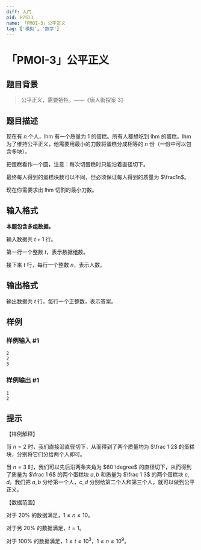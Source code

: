 ```yaml
---
diff: 入门
pid: P7573
name: 「PMOI-3」公平正义
tag: ['模拟', '数学']
---
```

# 「PMOI-3」公平正义
## 题目背景

> 公平正义，需要牺牲。——《唐人街探案 3》
## 题目描述

现在有 $n$ 个人，lhm 有一个质量为 $1$ 的蛋糕。所有人都想吃到 lhm 的蛋糕。lhm 为了维持公平正义，他需要用最小的刀数将蛋糕分成相等的 $n$ 份（一份中可以包含多块）。

把蛋糕看作一个圆，注意：每次切蛋糕时只能沿着直径切下。

最终每人得到的蛋糕块数可以不同，但必须保证每人得到的质量为 $\frac1n$。

现在你需要求出 lhm 切割的最小刀数。
## 输入格式

**本题包含多组数据。**

输入数据共 $t+1$ 行。

第一行一个整数 $t$，表示数据组数。

接下来 $t$ 行，每行一个整数 $n$，表示人数。
## 输出格式

输出数据共 $t$ 行，每行一个正整数，表示答案。
## 样例

### 样例输入 #1
```
2
2
3
```
### 样例输出 #1
```
1
2
```
## 提示

【样例解释】

当 $n=2$ 时，我们直接沿直径切下，从而得到了两个质量均为 $\frac 1 2$ 的蛋糕块，分别将它们分给两个人即可。

当 $n=3$ 时，我们可以先后沿两条夹角为 $60 \degree$ 的直径切下，从而得到了质量为 $\frac 1 6$ 的两个蛋糕块 $a,b$ 和质量为 $\frac 1 3$ 的两个蛋糕块 $c,d$。我们把 $a,b$ 分给第一个人，$c,d$ 分别给第二个人和第三个人，就可以做到公平正义。

【数据范围】

对于 $20\%$ 的数据满足，$1 \le n \le 10$。

对于另 $20\%$ 的数据满足，$t=1$。

对于 $100\%$ 的数据满足，$1 \le t \le 10^3$，$1 \le n \le 10^{9}$。
